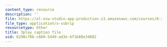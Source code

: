 ```yaml
---
content_type: resource
description: ''
file: https://ol-ocw-studio-app-production.s3.amazonaws.com/courses/8-20-introduction-to-special-relativity-january-iap-2021/6298cf0bc6605d49ad3ebf1b88e34082_QP-xHC_naJ4.vtt
file_type: application/x-subrip
resourcetype: Other
title: 3play caption file
uid: 6298cf0b-c660-5d49-ad3e-bf1b88e34082
---
```

